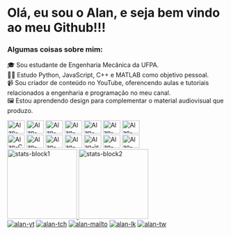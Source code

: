 <!DOCTYPE html>
<html lang="br">
<head>
    <meta charset="UTF-8">
</head>
<body>
<h1>Olá, eu sou o Alan, e seja bem vindo ao meu Github!!! </h1>
<h3> Algumas coisas sobre mim: </h3>
<p>
    🎓 Sou estudante de Engenharia Mecânica da UFPA. <br>
    👨‍💻 Estudo Python, JavaScript, C++ e MATLAB como objetivo pessoal. <br>
    📹 Sou criador de conteúdo no YouTube, oferencendo aulas e tutoriais relacionados a engenharia e programação no meu canal. <br>
    🖼️ Estou aprendendo design para complementar o material audiovisual que produzo. <br>
</p>

<div style="display: inline-block">
    <img alt="Alan-photoshop" height="30" width="40" src="https://cdn.jsdelivr.net/gh/devicons/devicon/icons/photoshop/photoshop-plain.svg" />
    <img alt="Alan-Illustrator" height="30" width="40" src="https://cdn.jsdelivr.net/gh/devicons/devicon/icons/illustrator/illustrator-plain.svg" />
    <img alt="Alan-premiere" height="30" width="40" src="https://cdn.jsdelivr.net/gh/devicons/devicon/icons/premierepro/premierepro-original.svg" />
    <img alt="Alan-afterefects" height="30" width="40" src="https://cdn.jsdelivr.net/gh/devicons/devicon/icons/aftereffects/aftereffects-original.svg" />
    <img alt="Alan-webstorm" height="30" width="40" src="https://cdn.jsdelivr.net/gh/devicons/devicon/icons/webstorm/webstorm-original.svg" />
    <img alt="Alan-pycharm" height="30" width="40" src="https://cdn.jsdelivr.net/gh/devicons/devicon/icons/pycharm/pycharm-original.svg" />
    <img alt="Alan-jpy" height="30" width="40" src="https://cdn.jsdelivr.net/gh/devicons/devicon/icons/jupyter/jupyter-original-wordmark.svg" />

</div> <br>


<div style="display: inline-block">
    <img alt="Alan-C" height="30" width="40" src="https://cdn.jsdelivr.net/gh/devicons/devicon/icons/c/c-original.svg" />
    <img alt="Alan-C++" height="30" width="40" src="https://cdn.jsdelivr.net/gh/devicons/devicon/icons/cplusplus/cplusplus-original.svg" />
    <img alt="Alan-py" height="30" width="40" src="https://cdn.jsdelivr.net/gh/devicons/devicon/icons/python/python-original.svg" />
    <img alt="Alan-matlab" height="30" width="40" src="https://cdn.jsdelivr.net/gh/devicons/devicon/icons/matlab/matlab-original.svg" />
    <img alt="Alan-js" height="30" width="40" src="https://cdn.jsdelivr.net/gh/devicons/devicon/icons/javascript/javascript-original.svg" />
    <img alt="Alan-html" height="30" width="40" src="https://cdn.jsdelivr.net/gh/devicons/devicon/icons/html5/html5-original.svg" />
    <img alt="Alan-CSS" height="30" width="40" src="https://cdn.jsdelivr.net/gh/devicons/devicon/icons/css3/css3-original.svg" />
</div>


<div style="display: inline"> <br>
    <a href="https://github.com/Ahmiranda">
        <img alt="stats-block1" height="160em"   src="https://github-readme-stats.vercel.app/api?username=ahpqmiranda&show_icons=true&theme=algolia&include_all_commits=true&count_private=true&layout=compact"/>
        <img alt="stats-block2" height="160em"   src="https://github-readme-stats.vercel.app/api/top-langs/?username=ahpqmiranda&layout=compact&langs_count=16&theme=algolia"/>

</div>


<div>
    <a href="https://www.youtube.com/engenhado" target="_blank"><img alt="alan-yt" src="https://img.shields.io/badge/YouTube-FF0000?style=for-the-badge&logo=youtube&logoColor=white" target="_blank"></a>
    <a href="https://www.twitch.tv/engenhado" target="_blank"><img alt="alan-tch" src="https://img.shields.io/badge/Twitch-9146FF?style=for-the-badge&logo=twitch&logoColor=white" target="_blank"></a>
    <a href = "mailto:engenhadocanal@gmail.com"><img alt="alan-mailto" src="https://img.shields.io/badge/-Gmail-%23333?style=for-the-badge&logo=gmail&logoColor=white" target="_blank"></a>
    <a href="https://www.linkedin.com/in/ahpmiranda/" target="_blank"><img alt="alan-lk" src="https://img.shields.io/badge/-LinkedIn-%230077B5?style=for-the-badge&logo=linkedin&logoColor=white" target="_blank"></a>
    <a href="https://twitter.com/ahpqmiranda" target="_blank"><img alt="alan-tw" src="https://img.shields.io/badge/Twitter-1DA1F2?style=for-the-badge&logo=twitter&logoColor=white" ></a>



</div>
</body>
</html>
